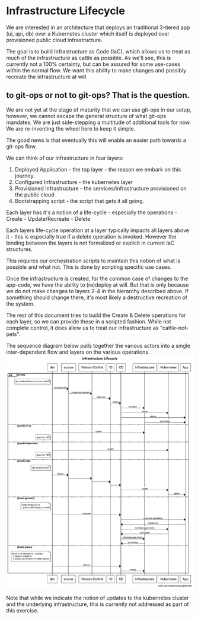# Infrastructure Lifecycle
We are interested in an architecture that deploys an traditional 3-tiered app (ui, api, db) over
a Kubernetes cluster which itself is deployed over provisioned public cloud infrastructure. 

The goal is to build Infrastructure as Code (IaC), which allows us to treat as much of the 
infrastructure as cattle as possible. As we'll see, this is currently not a 100% certainty,
but can be assured for some use-cases within the normal flow. We want this ability to make
changes and possibly recreate the infrastructure at will 

## to git-ops or not to git-ops? That is the question.

We are not yet at the stage of maturity that we can use git-ops in our setup, however, 
we cannot escape the general structure of what git-ops mandates. We are just side-stepping
a multitude of additional tools for now. We are re-inventing the wheel here to keep it simple.

The good news is that eventually this will enable an easier path towards a git-ops flow.

We can think of our infrastructure in four layers:

1. Deployed Application - the top layer - the reason we embark on this journey.
2. Configured Infrastructure - the kubernetes layer
3. Provisioned Infrastructure - the services/infrastructure provisioned on the public cloud
4. Bootstrapping script - the script that gets it all going.

Each layer has it's a notion of a life-cycle - especially the operations
    - Create
    - Update/Recreate
    - Delete 

Each layers life-cycle operation at a layer typically impacts all layers above it - this is especially true if a delete operation is invoked. However the binding between the layers is
not formalized or explicit in current IaC structures.

This requires our orchestration scripts to maintain this notion of what is possible and
what not. This is done by scripting specific use cases.

Once the infrastructure is created, for the common case of changes to the app-code, we
have the ability to (re)deploy at will. But that is only because we do not make changes to layers 2-4 in the hierarchy described above. If something should change there, it's most likely a destructive recreation of the system.

The rest of this document tries to build the Create & Delete operations for each layer, so 
we can provide these in a scripted fashion. While not complete control, it does allow us
to treat our infrastructure as "cattle-not-pets". 

The sequence diagram below pulls together the various actors into a single inter-dependent flow
and layers on the various operations.
![Infrastructure Lifecycle](./infra-lifecycle.png)

Note that while we indicate the notion of updates to the kubernetes cluster and the underlying infrastructure, this is currently not addressed as part of this exercise.
